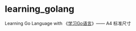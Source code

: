 learning_golang
===============

Learning Go Language with 《[学习Go语言](http://www.mikespook.com/learning-go/)》—— A4 标准尺寸